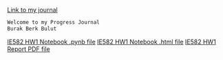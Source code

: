 [Link to my journal](https://github.com/BU-IE-582/fall-24-bitwburak/)

```markdown
Welcome to my Progress Journal 
Burak Berk Bulut
```

[IE582 HW1 Notebook .pynb file](hw1/ie582_hw1.ipynb)
[IE582 HW1 Notebook .html file](hw1/ie582_hw1.html)
[IE582 HW1 Report PDF file](hw1/IE582_HW1.pdf)

